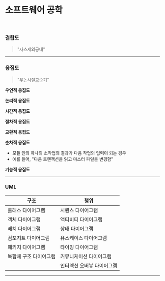 # 소프트웨어 공학

<br>

### 결합도

> "자스제외공내"

---



### 응집도

> "우논시절교순기"

**우연적 응집도**

**논리적 응집도**

**시간적 응집도**

**절차적 응집도**

**교환적 응집도**

**순차적 응집도**

* 모듈 안의 하나의 소작업의 결과가 다음 작업의 입력이 되는 경우
* 예를 들어, "다음 트랜잭션을 읽고 마스터 파일을 변경함"

**기능적 응집도**

---

### UML

| **구조**               | **행위**                   |
| ---------------------- | -------------------------- |
| 클래스 다이어그램      | 시퀀스 다이어그램          |
| 객체 다이어그램        | 액티비티 다이어그램        |
| 배치 다이어그램        | 상태 다이어그램            |
| 컴포지트 다이어그램    | 유스케이스 다이어그램      |
| 패키지 다이어그램      | 타이밍 다이어그램          |
| 복합체 구조 다이어그램 | 커뮤니케이션 다이어그램    |
|                        | 인터렉션 오버뷰 다이어그램 |

---

